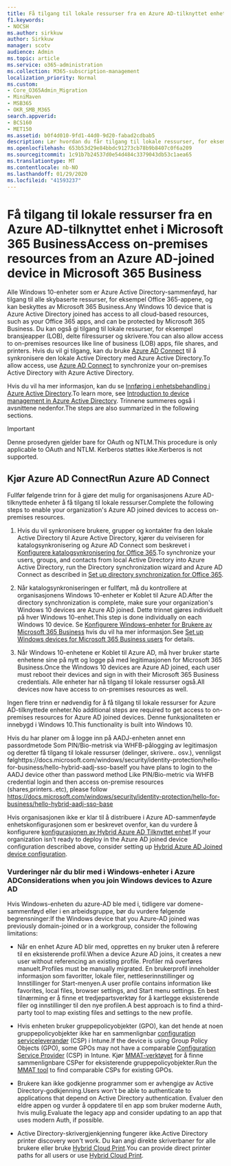 ```yaml
---
title: Få tilgang til lokale ressurser fra en Azure AD-tilknyttet enhet i Microsoft 365 Business
f1.keywords:
- NOCSH
ms.author: sirkkuw
author: Sirkkuw
manager: scotv
audience: Admin
ms.topic: article
ms.service: o365-administration
ms.collection: M365-subscription-management
localization_priority: Normal
ms.custom:
- Core_O365Admin_Migration
- MiniMaven
- MSB365
- OKR_SMB_M365
search.appverid:
- BCS160
- MET150
ms.assetid: b0f4d010-9fd1-44d0-9d20-fabad2cdbab5
description: Lær hvordan du får tilgang til lokale ressurser, for eksempel linje med forretningsapper, delte filressurser og skrivere fra en Azure Active Directory-enhet som er koblet til Windows 10-enhet.
ms.openlocfilehash: 653b53d29e84bbdc91273cb78b9b8407c0f6a209
ms.sourcegitcommit: 1c91b7b24537d0e54d484c3379043db53c1aea65
ms.translationtype: MT
ms.contentlocale: nb-NO
ms.lasthandoff: 01/29/2020
ms.locfileid: "41593237"
---
```

# <a name="access-on-premises-resources-from-an-azure-ad-joined-device-in-microsoft-365-business"></a><span data-ttu-id="483ad-103">Få tilgang til lokale ressurser fra en Azure AD-tilknyttet enhet i Microsoft 365 Business</span><span class="sxs-lookup"><span data-stu-id="483ad-103">Access on-premises resources from an Azure AD-joined device in Microsoft 365 Business</span></span>

<span data-ttu-id="483ad-104">Alle Windows 10-enheter som er Azure Active Directory-sammenføyd, har tilgang til alle skybaserte ressurser, for eksempel Office 365-appene, og kan beskyttes av Microsoft 365 Business.</span><span class="sxs-lookup"><span data-stu-id="483ad-104">Any Windows 10 device that is Azure Active Directory joined has access to all cloud-based resources, such as your Office 365 apps, and can be protected by Microsoft 365 Business.</span></span> <span data-ttu-id="483ad-105">Du kan også gi tilgang til lokale ressurser, for eksempel bransjeapper (LOB), delte filressurser og skrivere.</span><span class="sxs-lookup"><span data-stu-id="483ad-105">You can also allow access to on-premises resources like line of business (LOB) apps, file shares, and printers.</span></span> <span data-ttu-id="483ad-106">Hvis du vil gi tilgang, kan du bruke [Azure AD Connect](https://docs.microsoft.com/azure/active-directory/connect/active-directory-aadconnect) til å synkronisere den lokale Active Directory med Azure Active Directory.</span><span class="sxs-lookup"><span data-stu-id="483ad-106">To allow access, use [Azure AD Connect](https://docs.microsoft.com/azure/active-directory/connect/active-directory-aadconnect) to synchronize your on-premises Active Directory with Azure Active Directory.</span></span> 

<span data-ttu-id="483ad-107">Hvis du vil ha mer informasjon, kan du se [Innføring i enhetsbehandling i Azure Active Directory](https://docs.microsoft.com/azure/active-directory/device-management-introduction).</span><span class="sxs-lookup"><span data-stu-id="483ad-107">To learn more, see [Introduction to device management in Azure Active Directory](https://docs.microsoft.com/azure/active-directory/device-management-introduction).</span></span>
<span data-ttu-id="483ad-108">Trinnene summeres også i avsnittene nedenfor.</span><span class="sxs-lookup"><span data-stu-id="483ad-108">The steps are also summarized in the following sections.</span></span>

> [!IMPORTANT]
> <span data-ttu-id="483ad-109">Denne prosedyren gjelder bare for OAuth og NTLM.</span><span class="sxs-lookup"><span data-stu-id="483ad-109">This procedure is only applicable to OAuth and NTLM.</span></span> <span data-ttu-id="483ad-110">Kerberos støttes ikke.</span><span class="sxs-lookup"><span data-stu-id="483ad-110">Kerberos is not supported.</span></span>
 
## <a name="run-azure-ad-connect"></a><span data-ttu-id="483ad-111">Kjør Azure AD Connect</span><span class="sxs-lookup"><span data-stu-id="483ad-111">Run Azure AD Connect</span></span>

<span data-ttu-id="483ad-112">Fullfør følgende trinn for å gjøre det mulig for organisasjonens Azure AD-tilknyttede enheter å få tilgang til lokale ressurser.</span><span class="sxs-lookup"><span data-stu-id="483ad-112">Complete the following steps to enable your organization's Azure AD joined devices to access on-premises resources.</span></span>
  
1. <span data-ttu-id="483ad-113">Hvis du vil synkronisere brukere, grupper og kontakter fra den lokale Active Directory til Azure Active Directory, kjører du veiviseren for katalogsynkronisering og Azure AD Connect som beskrevet i [Konfigurere katalogsynkronisering for Office 365](https://support.office.com/article/1b3b5318-6977-42ed-b5c7-96fa74b08846).</span><span class="sxs-lookup"><span data-stu-id="483ad-113">To synchronize your users, groups, and contacts from local Active Directory into Azure Active Directory, run the Directory synchronization wizard and Azure AD Connect as described in [Set up directory synchronization for Office 365](https://support.office.com/article/1b3b5318-6977-42ed-b5c7-96fa74b08846).</span></span>
    
2. <span data-ttu-id="483ad-114">Når katalogsynkroniseringen er fullført, må du kontrollere at organisasjonens Windows 10-enheter er Koblet til Azure AD.</span><span class="sxs-lookup"><span data-stu-id="483ad-114">After the directory synchronization is complete, make sure your organization's Windows 10 devices are Azure AD joined.</span></span> <span data-ttu-id="483ad-115">Dette trinnet gjøres individuelt på hver Windows 10-enhet.</span><span class="sxs-lookup"><span data-stu-id="483ad-115">This step is done individually on each Windows 10 device.</span></span> <span data-ttu-id="483ad-116">Se [Konfigurere Windows-enheter for Brukere av Microsoft 365 Business](set-up-windows-devices.md) hvis du vil ha mer informasjon.</span><span class="sxs-lookup"><span data-stu-id="483ad-116">See [Set up Windows devices for Microsoft 365 Business users](set-up-windows-devices.md) for details.</span></span> 
    
3. <span data-ttu-id="483ad-117">Når Windows 10-enhetene er Koblet til Azure AD, må hver bruker starte enhetene sine på nytt og logge på med legitimasjonen for Microsoft 365 Business.</span><span class="sxs-lookup"><span data-stu-id="483ad-117">Once the Windows 10 devices are Azure AD joined, each user must reboot their devices and sign in with their Microsoft 365 Business credentials.</span></span> <span data-ttu-id="483ad-118">Alle enheter har nå tilgang til lokale ressurser også.</span><span class="sxs-lookup"><span data-stu-id="483ad-118">All devices now have access to on-premises resources as well.</span></span>
    
<span data-ttu-id="483ad-119">Ingen flere trinn er nødvendig for å få tilgang til lokale ressurser for Azure AD-tilknyttede enheter.</span><span class="sxs-lookup"><span data-stu-id="483ad-119">No additional steps are required to get access to on-premises resources for Azure AD joined devices.</span></span> <span data-ttu-id="483ad-120">Denne funksjonaliteten er innebygd i Windows 10.</span><span class="sxs-lookup"><span data-stu-id="483ad-120">This functionality is built into Windows 10.</span></span> 

<span data-ttu-id="483ad-121">Hvis du har planer om å logge inn på AADJ-enheten annet enn passordmetode Som PIN/Bio-metrisk via WHFB-pålogging av legitimasjon og deretter få tilgang til lokale ressurser (delinger, skrivere.. osv.), vennligst følghttps://docs.microsoft.com/windows/security/identity-protection/hello-for-business/hello-hybrid-aadj-sso-base</span><span class="sxs-lookup"><span data-stu-id="483ad-121">If you have plans to login to the AADJ device other than password method Like PIN/Bio-metric via WHFB credential login and then access on-premise resources (shares,printers..etc), please follow https://docs.microsoft.com/windows/security/identity-protection/hello-for-business/hello-hybrid-aadj-sso-base</span></span>
  
<span data-ttu-id="483ad-122">Hvis organisasjonen ikke er klar til å distribuere i Azure AD-sammenføyde enhetskonfigurasjonen som er beskrevet ovenfor, kan du vurdere å konfigurere [konfigurasjonen av Hybrid Azure AD Tilknyttet enhet](manage-windows-devices.md).</span><span class="sxs-lookup"><span data-stu-id="483ad-122">If your organization isn't ready to deploy in the Azure AD joined device configuration described above, consider setting up [Hybrid Azure AD Joined device configuration](manage-windows-devices.md).</span></span>
  
### <a name="considerations-when-you-join-windows-devices-to-azure-ad"></a><span data-ttu-id="483ad-123">Vurderinger når du blir med i Windows-enheter i Azure AD</span><span class="sxs-lookup"><span data-stu-id="483ad-123">Considerations when you join Windows devices to Azure AD</span></span>

<span data-ttu-id="483ad-124">Hvis Windows-enheten du azure-AD ble med i, tidligere var domene-sammenføyd eller i en arbeidsgruppe, bør du vurdere følgende begrensninger:</span><span class="sxs-lookup"><span data-stu-id="483ad-124">If the Windows device that you Azure-AD joined was previously domain-joined or in a workgroup, consider the following limitations:</span></span>
  
- <span data-ttu-id="483ad-125">Når en enhet Azure AD blir med, opprettes en ny bruker uten å referere til en eksisterende profil.</span><span class="sxs-lookup"><span data-stu-id="483ad-125">When a device Azure AD joins, it creates a new user without referencing an existing profile.</span></span> <span data-ttu-id="483ad-126">Profiler må overføres manuelt.</span><span class="sxs-lookup"><span data-stu-id="483ad-126">Profiles must be manually migrated.</span></span> <span data-ttu-id="483ad-127">En brukerprofil inneholder informasjon som favoritter, lokale filer, nettleserinnstillinger og Innstillinger for Start-menyen.</span><span class="sxs-lookup"><span data-stu-id="483ad-127">A user profile contains information like favorites, local files, browser settings, and Start menu settings.</span></span> <span data-ttu-id="483ad-128">En best tilnærming er å finne et tredjepartsverktøy for å kartlegge eksisterende filer og innstillinger til den nye profilen.</span><span class="sxs-lookup"><span data-stu-id="483ad-128">A best approach is to find a third-party tool to map existing files and settings to the new profile.</span></span>

- <span data-ttu-id="483ad-129">Hvis enheten bruker gruppepolicyobjekter (GPO), kan det hende at noen gruppepolicyobjekter ikke har en sammenlignbar [configuration serviceleverandør](https://docs.microsoft.com/windows/configuration/provisioning-packages/how-it-pros-can-use-configuration-service-providers) (CSP) i Intune.</span><span class="sxs-lookup"><span data-stu-id="483ad-129">If the device is using Group Policy Objects (GPO), some GPOs may not have a comparable [Configuration Service Provider](https://docs.microsoft.com/windows/configuration/provisioning-packages/how-it-pros-can-use-configuration-service-providers) (CSP) in Intune.</span></span> <span data-ttu-id="483ad-130">Kjør [MMAT-verktøyet](https://www.microsoft.com/download/details.aspx?id=45520) for å finne sammenlignbare CSPer for eksisterende gruppepolicyobjekter.</span><span class="sxs-lookup"><span data-stu-id="483ad-130">Run the [MMAT tool](https://www.microsoft.com/download/details.aspx?id=45520) to find comparable CSPs for existing GPOs.</span></span>

- <span data-ttu-id="483ad-131">Brukere kan ikke godkjenne programmer som er avhengige av Active Directory-godkjenning.</span><span class="sxs-lookup"><span data-stu-id="483ad-131">Users won't be able to authenticate to applications that depend on Active Directory authentication.</span></span> <span data-ttu-id="483ad-132">Evaluer den eldre appen og vurder å oppdatere til en app som bruker moderne Auth, hvis mulig.</span><span class="sxs-lookup"><span data-stu-id="483ad-132">Evaluate the legacy app and consider updating to an app that uses modern Auth, if possible.</span></span>

- <span data-ttu-id="483ad-133">Active Directory-skrivergjenkjenning fungerer ikke.</span><span class="sxs-lookup"><span data-stu-id="483ad-133">Active Directory printer discovery won't work.</span></span> <span data-ttu-id="483ad-134">Du kan angi direkte skriverbaner for alle brukere eller bruke [Hybrid Cloud Print](https://docs.microsoft.com/windows-server/administration/hybrid-cloud-print/hybrid-cloud-print-deploy).</span><span class="sxs-lookup"><span data-stu-id="483ad-134">You can provide direct printer paths for all users or use [Hybrid Cloud Print](https://docs.microsoft.com/windows-server/administration/hybrid-cloud-print/hybrid-cloud-print-deploy).</span></span>
